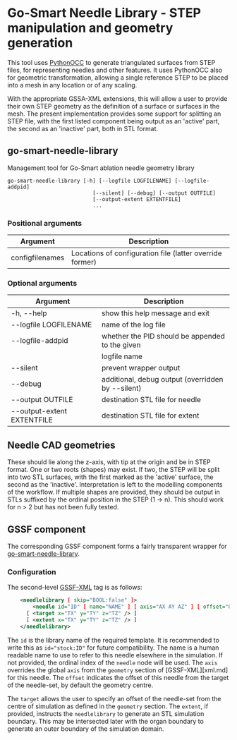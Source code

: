 # Go-Smart Needle Library - STEP manipulation and geometry generation

This tool uses [PythonOCC](http://www.pythonocc.org/) to generate triangulated
surfaces from STEP files, for representing needles and other features. It uses
PythonOCC also for geometric transformation, allowing a single reference STEP to
be placed into a mesh in any location or of any scaling.

With the appropriate GSSA-XML extensions, this will allow a user to provide
their own STEP geometry as the definition of a surface or surfaces in the mesh.
The present implementation provides some support for splitting an STEP file,
with the first listed component being output as an 'active' part, the second as
an 'inactive' part, both in STL format.

## go-smart-needle-library

Management tool for Go-Smart ablation needle geometry library

    go-smart-needle-library [-h] [--logfile LOGFILENAME] [--logfile-addpid]
                               [--silent] [--debug] [--output OUTFILE]
                               [--output-extent EXTENTFILE]
                               ...

### Positional arguments

Argument            | Description
------------------- | ------------------
  configfilenames   |   Locations of configuration file (latter override former)

### Optional arguments

Argument                      | Description
----------------------------- | ------------------
  -h, --help                  | show this help message and exit
  --logfile LOGFILENAME       | name of the log file
  --logfile-addpid            | whether the PID should be appended to the given
                              | logfile name
  --silent                    | prevent wrapper output
  --debug                     | additional, debug output (overridden by --silent)
  --output OUTFILE            | destination STL file for needle
  --output-extent EXTENTFILE  | destination STL file for extent

## Needle CAD geometries

These should lie along the z-axis, with tip at the origin and be in STEP format.
One or two roots (shapes) may exist. If two, the STEP will be split into two STL
surfaces, with the first marked as the 'active' surface, the second as the
'inactive'. Interpretation is left to the modelling components of the workflow.
If multiple shapes are provided, they should be output in STLs suffixed by the
ordinal position in the STEP (1 &rarr; n). This should work for n &gt; 2 but has
not been fully tested.

## GSSF component

The corresponding GSSF component forms a fairly transparent wrapper for
[go-smart-needle-library](#go-smart-needle-library).

### Configuration

The second-level [GSSF-XML](xml.md) tag is as follows:

```xml
    <needlelibrary [ skip="BOOL:false" ]>
        <needle id="ID" [ name="NAME" ] [ axis="AX AY AZ" ] [ offset="OX OY OZ" ]/>
      [ <target x="TX" y="TY" z="TZ" /> ]
      [ <extent x="TX" y="TY" z="TZ" /> ]
    </needlelibrary>
```

The `id` is the library name of the required template. It is recommended to
write this as `id="stock:ID"` for future compatibility. The name is a human
readable name to use to refer to this needle elsewhere in the simulation. If not
provided, the ordinal index of the `needle` node will be used. The `axis`
overrides the global `axis` from the `geometry` section of [GSSF-XML][xml.md]
for this needle. The `offset` indicates the offset of this needle from the
target of the needle-set, by default the geometry centre.

The `target` allows the user to specify an offset of the needle-set from the
centre of simulation as defined in the `geometry` section.
The `extent`, if provided, instructs the `needlelibrary` to generate an STL
simulation boundary. This may be intersected later with the organ boundary to
generate an outer boundary of the simulation domain.

